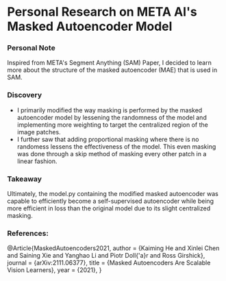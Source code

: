 # Personal Research on META AI's Masked Autoencoder Model 

### Personal Note
Inspired from META's Segment Anything (SAM) Paper, I decided to learn more about the structure of the masked autoencoder (MAE) that is used in SAM.

### Discovery 
- I primarily modified the way masking is performed by the masked autoencoder model by lessening the randomness of the model and implementing more weighting to target the centralized region of the image patches.
-  I further saw that adding proportional masking where there is no randomess lessens the effectiveness of the model. This even masking was done through a skip method of masking every other patch in a linear fashion. 

### Takeaway 
Ultimately, the model.py containing the modified masked autoencoder was capable to efficiently become a self-supervised autoencoder while being more efficient in loss than the original model due to its slight centralized masking. 

### References: 

 @Article{MaskedAutoencoders2021,
  author  = {Kaiming He and Xinlei Chen and Saining Xie and Yanghao Li and Piotr Doll{\'a}r and Ross Girshick},
  journal = {arXiv:2111.06377},
  title   = {Masked Autoencoders Are Scalable Vision Learners},
  year    = {2021},
}
